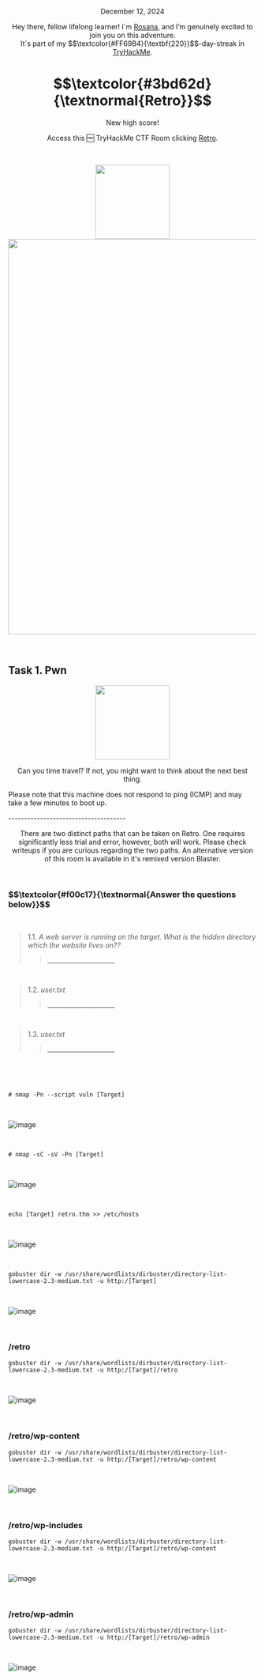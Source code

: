 <p align="center">December 12, 2024</p>
<p align="center">Hey there, fellow lifelong learner! I´m <a href="https://www.linkedin.com/in/rosanafssantos/">Rosana</a>, and I’m genuinely excited to join you on this adventure.<br>
It´s part of my $$\textcolor{#FF69B4}{\textbf{220}}$$-day-streak in  <a href="https://tryhackme.com/">TryHackMe</a>.</p>

<h1 align="center">
  $$\textcolor{#3bd62d}{\textnormal{Retro}}$$

</h1>
<p align="center">New high score!</p>
<p align="center">Access this 🆓 TryHackMe CTF Room clicking <a href="https://tryhackme.com/r/room/overpass2hacked">Retro</a>.</p><br>
<p align="center">
  <img height="150px" hspace="20" src="https://github.com/user-attachments/assets/549ef432-b001-4fe3-8c8b-3d2e75c0349a">
  <img width="800px" src="https://github.com/user-attachments/assets/728dd9a8-0a75-4a1c-9ece-4a0073abfec6">
</p>

<br>

<h2>Task 1. Pwn</h2>

<p align="center">
  <img width="150px" src="https://github.com/user-attachments/assets/a89030d4-3184-425d-8ae9-bf2a78830054">
</p>

<p align="center">Can you time travel? If not, you might want to think about the next best thing.<br>

Please note that this machine does not respond to ping (ICMP) and may take a few minutes to boot up.<br>

-------------------------------------</p>

<p align="center"><em></em>There are two distinct paths that can be taken on Retro. One requires significantly less trial and error, however, both will work. Please check writeups if you are curious regarding the two paths. An alternative version of this room is available in it's remixed version Blaster.</em></p>


<br>

<h3 align="left"> $$\textcolor{#f00c17}{\textnormal{Answer the questions below}}$$ </h3>

<br>

> 1.1. <em>A web server is running on the target. What is the hidden directory which the website lives on??</em><br><a id='1.1'></a>
>> <code><strong>___________________</strong></code>

<br>

> 1.2. <em>user.txt</em><br><a id='1.2'></a>
>> <code><strong>___________________</strong></code>

<br>

> 1.3. <em>user.txt</em><br><a id='1.3'></a>
>> <code><strong>___________________</strong></code>

<br>

<br>

<br>

<pre><code># nmap -Pn --script vuln [Target]</code></pre>

<br>

![image](https://github.com/user-attachments/assets/b0bc69a8-860c-48ca-a6a1-a50ea17cc153)

<br>

<pre><code># nmap -sC -sV -Pn [Target]</code></pre>

<br>

![image](https://github.com/user-attachments/assets/3a80b505-b292-4726-a10f-bba6db3acd01)

<br>

<pre><code>echo [Target] retro.thm >> /etc/hosts</code></pre>


<br>

![image](https://github.com/user-attachments/assets/4bb82a14-47d0-4866-bf86-e99c0d0d9b4b)

<br>

<pre><code>gobuster dir -w /usr/share/wordlists/dirbuster/directory-list-lowercase-2.3-medium.txt -u http:/[Target]</code></pre>

<br>

![image](https://github.com/user-attachments/assets/7e514192-db3e-4ea7-aa80-4f0164fa5600)

<br>

<h3>/retro</h3>

<pre><code>gobuster dir -w /usr/share/wordlists/dirbuster/directory-list-lowercase-2.3-medium.txt -u http:/[Target]/retro</code></pre>

<br>

![image](https://github.com/user-attachments/assets/d6db8c7d-17b6-4fe2-a368-0c294753ee01)


<br>

<h3>/retro/wp-content</h3>


<pre><code>gobuster dir -w /usr/share/wordlists/dirbuster/directory-list-lowercase-2.3-medium.txt -u http:/[Target]/retro/wp-content</code></pre>

<br>

![image](https://github.com/user-attachments/assets/f9b327ac-b8d3-4548-87f7-47186c2d0297)

<br>

<h3>/retro/wp-includes</h3>

<pre><code>gobuster dir -w /usr/share/wordlists/dirbuster/directory-list-lowercase-2.3-medium.txt -u http:/[Target]/retro/wp-content</code></pre>

<br>

![image](https://github.com/user-attachments/assets/25d853dd-49f5-47ba-99f1-39df4ccb844e)

<br>

<h3>/retro/wp-admin</h3>

<pre><code>gobuster dir -w /usr/share/wordlists/dirbuster/directory-list-lowercase-2.3-medium.txt -u http:/[Target]/retro/wp-admin</code></pre>

<br>

![image](https://github.com/user-attachments/assets/1850328b-53de-4076-962e-50f5e26c6032)

<br>

























